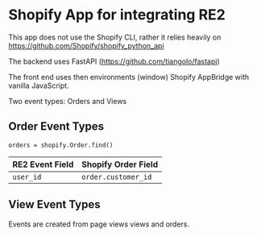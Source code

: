 # Shopify App for integrating RE2

This app does not use the Shopify CLI, rather it relies heavily on https://github.com/Shopify/shopify_python_api

The backend uses FastAPI (https://github.com/tiangolo/fastapi)

The front end uses then environments (window) Shopify AppBridge with vanilla JavaScript.

Two event types: Orders and Views

## Order Event Types
`orders = shopify.Order.find()`

| RE2 Event Field | Shopify Order Field |
| --- | --- |
| `user_id` | `order.customer_id` |


## View Event Types


Events are created from page views views and orders.
